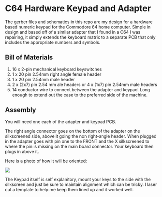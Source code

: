 C64 Hardware Keypad and Adapter
======================

The gerber files and schematics in this repo are my design for a hardware based numeric keypad for the Commodore 64 home computer.   Simple in design and based off of a similar adapter that I found in a C64 I was repairing, it simply extends the keyboard matrix to a separate PCB that only includes the appropriate numbers and symbols.

## Bill of Materials

1.  16 x 2-pin mechanical keyboard keyswitches
2.  1 x 20 pin 2.54mm right angle female header
3.  1 x 20 pin 2.54mm  male header
4.  2 x (2x7) pin 2.54 mm  ale headers or 4 x (1x7) pin 2.54mm male headers
5.  14 conductor wire to connect between the adapter and keypad.  Long enough to extend out the case to the preferred side of the machine.

## Assembly

You will need one each of the adapter and keypad PCB.

The right angle connector goes on the bottom of the adapter on the silkscreened side, above it going the non right-angle header.  When plugged in the adapter goes with pin one to the FRONT and the X silkscreened to where the pin is missing on the main board connector.  Your keyboard then plugs in above it.   

Here is a photo of how it will be oriented:

![](https://preview.redd.it/zz6avo89pjf91.jpg?width=4032&format=pjpg&auto=webp&s=29657165d3b47b545e5c159358ca4c7900895ffb)

The Keypad itself is self explanitory, mount your keys to the side with the silkscreen and just be sure to maintain alignment which can be tricky.  I laser cut a template to help me keep them lined up and it worked well.


